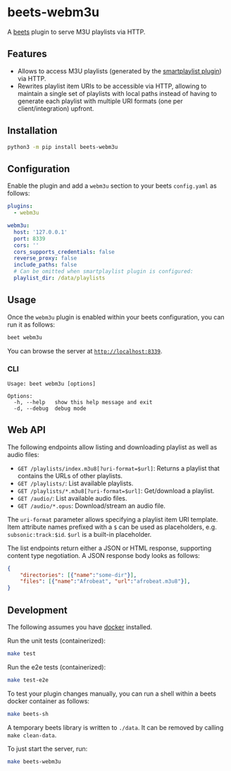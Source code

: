 # beets-webm3u

A [beets](https://github.com/beetbox/beets) plugin to serve M3U playlists via HTTP.

## Features

* Allows to access M3U playlists (generated by the [smartplaylist plugin](https://beets.readthedocs.io/en/stable/plugins/smartplaylist.html)) via HTTP.
* Rewrites playlist item URIs to be accessible via HTTP, allowing to maintain a single set of playlists with local paths instead of having to generate each playlist with multiple URI formats (one per client/integration) upfront.

## Installation

```sh
python3 -m pip install beets-webm3u
```

## Configuration

Enable the plugin and add a `webm3u` section to your beets `config.yaml` as follows:
```yaml
plugins:
  - webm3u

webm3u:
  host: '127.0.0.1'
  port: 8339
  cors: ''
  cors_supports_credentials: false
  reverse_proxy: false
  include_paths: false
  # Can be omitted when smartplaylist plugin is configured:
  playlist_dir: /data/playlists
```

## Usage

Once the `webm3u` plugin is enabled within your beets configuration, you can run it as follows:
```sh
beet webm3u
```

You can browse the server at [`http://localhost:8339`](http://localhost:8339).

### CLI

```
Usage: beet webm3u [options]

Options:
  -h, --help   show this help message and exit
  -d, --debug  debug mode
```

## Web API

The following endpoints allow listing and downloading playlist as well as audio files:

* `GET /playlists/index.m3u8[?uri-format=$url]`: Returns a playlist that contains the URLs of other playlists.
* `GET /playlists/`: List available playlists.
* `GET /playlists/*.m3u8[?uri-format=$url]`: Get/download a playlist.
* `GET /audio/`: List available audio files.
* `GET /audio/*.opus`: Download/stream an audio file.

The `uri-format` parameter allows specifying a playlist item URI template.
Item attribute names prefixed with a `$` can be used as placeholders, e.g. `subsonic:track:$id`.
`$url` is a built-in placeholder.

The list endpoints return either a JSON or HTML response, supporting content type negotiation.
A JSON response body looks as follows:
```json
{
	"directories": [{"name":"some-dir"}],
	"files": [{"name":"Afrobeat", "url":"afrobeat.m3u8"}],
}
```

## Development

The following assumes you have [docker](https://docs.docker.com/engine/install/) installed.

Run the unit tests (containerized):
```sh
make test
```

Run the e2e tests (containerized):
```sh
make test-e2e
```

To test your plugin changes manually, you can run a shell within a beets docker container as follows:
```sh
make beets-sh
```

A temporary beets library is written to `./data`.
It can be removed by calling `make clean-data`.

To just start the server, run:
```sh
make beets-webm3u
```

